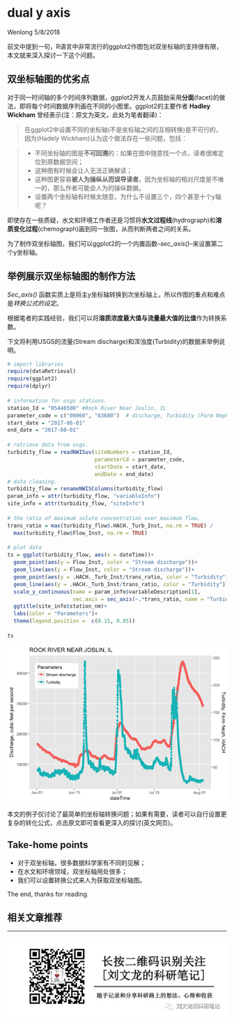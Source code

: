 dual y axis
================
Wenlong
5/8/2018

前文中提到一句，R语言中非常流行的ggplot2作图包对双坐标轴的支持很有限，本文就来深入探讨一下这个问题。

## 双坐标轴图的优劣点

对于同一时间轴的多个时间序列数据，ggplot2开发人员鼓励采用**分面**(facet)的做法，即将每个时间数据序列画在不同的小图里。ggplot2的主要作者
**Hadley Wickham** 曾经表示(注：原文为英文，此处为笔者翻译)：

> 在ggplot2中设置不同的坐标轴(不是坐标轴之间的互相转换)是不可行的，因为(Hadely
> Wickham)认为这个做法存在一些问题，包括：

>   - 不同坐标轴的图是**不可回溯**的：如果在图中随意找一个点，读者很难定位到原数据空间；
>   - 这种图有时候会让人无法正确解读；
>   - 这种图更容易**被人为操纵从而误导读者**。因为坐标轴的相对尺度是不唯一的，那么作者可能会人为的操纵数据。
>   - 设置两个坐标轴有时候太随意，为什么不设置三个，四个甚至十个y轴呢？

即使存在一些质疑，水文和环境工作者还是习惯将**水文过程线**(hydrograph)和**溶质变化过程**(chemograph)画到同一张图，从而判断两者之间的关系。

为了制作双坐标轴图，我们可以ggplot2的一个内置函数–*sec\_axis()*–来设置第二个y坐标轴。

## 举例展示双坐标轴图的制作方法

*Sec\_axis()* 函数实质上是将主y坐标轴转换到次坐标轴上，所以作图的重点和难点是*转换公式的设定*。

根据笔者的实践经验，我们可以将**溶质浓度最大值与流量最大值的比值**作为转换系数。

下文将利用USGS的流量(Stream discharge)和浑浊度(Turbidity)的数据来举例说明。

``` r
# import libraries
require(dataRetrieval)
require(ggplot2)
require(dplyr)

# information for usgs stations.
station_Id = "05446500" #Rock River Near Joslin, IL
parameter_code = c("00060", "63680")  # discharge, Turbidity (Form Neph).
start_date = "2017-06-01"
end_date = "2017-08-01"

# retrieve data from usgs.
turbidity_flow = readNWISuv(siteNumbers = station_Id,
                            parameterCd = parameter_code,
                            startDate = start_date,
                            endDate = end_date)
# data cleaning.
turbidity_flow = renameNWISColumns(turbidity_flow)
param_info = attr(turbidity_flow, "variableInfo")
site_info = attr(turbidity_flow, "siteInfo")

# the ratio of maximum solute concentration over maximum flow.
trans_ratio = max(turbidity_flow$.HACH._Turb_Inst, na.rm = TRUE) / 
  max(turbidity_flow$Flow_Inst, na.rm = TRUE)

# plot data
ts = ggplot(turbidity_flow, aes(x = dateTime))+
  geom_point(aes(y = Flow_Inst, color = "Stream discharge"))+
  geom_line(aes(y = Flow_Inst, color = "Stream discharge"))+
  geom_point(aes(y = .HACH._Turb_Inst/trans_ratio, color = "Turbidity"))+
  geom_line(aes(y = .HACH._Turb_Inst/trans_ratio, color = "Turbidity"))+
  scale_y_continuous(name = param_info$variableDescription[1],
                     sec.axis = sec_axis(~.*trans_ratio, name = "Turbidity, Form Neph, HACH"))+
  ggtitle(site_info$station_nm)+
  labs(color = "Parameters")+
  theme(legend.position =  c(0.15, 0.85))

ts
```

![](dual_y_axis_files/figure-gfm/unnamed-chunk-1-1.png)<!-- -->

本文的例子仅讨论了最简单的坐标轴转换问题；如果有需要，读者可以自行设置更复杂的转化公式，点击原文即可查看更深入的探讨(英文网页)。

## Take-home points

  - 对于双坐标轴，很多数据科学家有不同的见解；
  - 在水文和环境领域，双坐标轴用处很多；
  - 我们可以设置转换公式来人为获取双坐标轴图。

The end, thanks for reading.

## 相关文章推荐

-----

![](../materials/wechatQRcode.JPG)
